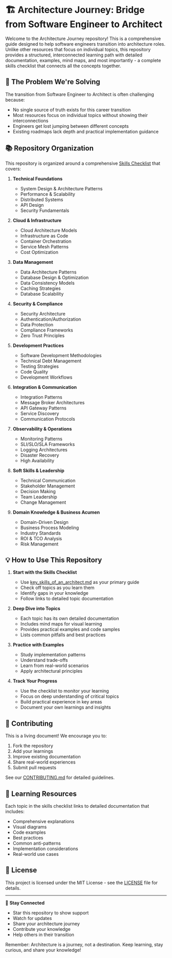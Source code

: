 # 🏗️ Architecture Journey: Bridge from Software Engineer to Architect

Welcome to the Architecture Journey repository! This is a comprehensive guide designed to help software engineers transition into architecture roles. Unlike other resources that focus on individual topics, this repository provides a structured, interconnected learning path with detailed documentation, examples, mind maps, and most importantly - a complete skills checklist that connects all the concepts together.

## 🎯 The Problem We're Solving

The transition from Software Engineer to Architect is often challenging because:
- No single source of truth exists for this career transition
- Most resources focus on individual topics without showing their interconnections
- Engineers get lost jumping between different concepts
- Existing roadmaps lack depth and practical implementation guidance

## 📚 Repository Organization

This repository is organized around a comprehensive [Skills Checklist](key_skills_of_an_architect.md) that covers:

1. **Technical Foundations**
   - System Design & Architecture Patterns
   - Performance & Scalability
   - Distributed Systems
   - API Design
   - Security Fundamentals

2. **Cloud & Infrastructure**
   - Cloud Architecture Models
   - Infrastructure as Code
   - Container Orchestration
   - Service Mesh Patterns
   - Cost Optimization

3. **Data Management**
   - Data Architecture Patterns
   - Database Design & Optimization
   - Data Consistency Models
   - Caching Strategies
   - Database Scalability

4. **Security & Compliance**
   - Security Architecture
   - Authentication/Authorization
   - Data Protection
   - Compliance Frameworks
   - Zero Trust Principles

5. **Development Practices**
   - Software Development Methodologies
   - Technical Debt Management
   - Testing Strategies
   - Code Quality
   - Development Workflows

6. **Integration & Communication**
   - Integration Patterns
   - Message Broker Architectures
   - API Gateway Patterns
   - Service Discovery
   - Communication Protocols

7. **Observability & Operations**
   - Monitoring Patterns
   - SLI/SLO/SLA Frameworks
   - Logging Architectures
   - Disaster Recovery
   - High Availability

8. **Soft Skills & Leadership**
   - Technical Communication
   - Stakeholder Management
   - Decision Making
   - Team Leadership
   - Change Management

9. **Domain Knowledge & Business Acumen**
   - Domain-Driven Design
   - Business Process Modeling
   - Industry Standards
   - ROI & TCO Analysis
   - Risk Management

## 💡 How to Use This Repository

1. **Start with the Skills Checklist**
   - Use [key_skills_of_an_architect.md](key_skills_of_an_architect.md) as your primary guide
   - Check off topics as you learn them
   - Identify gaps in your knowledge
   - Follow links to detailed topic documentation

2. **Deep Dive into Topics**
   - Each topic has its own detailed documentation
   - Includes mind maps for visual learning
   - Provides practical examples and code samples
   - Lists common pitfalls and best practices

3. **Practice with Examples**
   - Study implementation patterns
   - Understand trade-offs
   - Learn from real-world scenarios
   - Apply architectural principles

4. **Track Your Progress**
   - Use the checklist to monitor your learning
   - Focus on deep understanding of critical topics
   - Build practical experience in key areas
   - Document your own learnings and insights

## 🤝 Contributing

This is a living document! We encourage you to:
1. Fork the repository
2. Add your learnings
3. Improve existing documentation
4. Share real-world experiences
5. Submit pull requests

See our [CONTRIBUTING.md](CONTRIBUTING.md) for detailed guidelines.

## 📖 Learning Resources

Each topic in the skills checklist links to detailed documentation that includes:
- Comprehensive explanations
- Visual diagrams
- Code examples
- Best practices
- Common anti-patterns
- Implementation considerations
- Real-world use cases

## 📜 License

This project is licensed under the MIT License - see the [LICENSE](LICENSE) file for details.

---

🌟 **Stay Connected**
- Star this repository to show support
- Watch for updates
- Share your architecture journey
- Contribute your knowledge
- Help others in their transition

Remember: Architecture is a journey, not a destination. Keep learning, stay curious, and share your knowledge!
